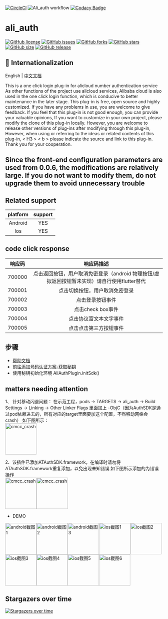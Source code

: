 [![CircleCI](https://circleci.com/gh/CodeGather/flutter_ali_auth/tree/master.svg?style=svg)](https://circleci.com/gh/CodeGather/flutter_ali_auth/tree/master)
![Ali_auth workflow](https://github.com/CodeGather/flutter_ali_auth/actions/workflows/actions_analysis.yml/badge.svg)
[![Codacy Badge](https://app.codacy.com/project/badge/Grade/8f5d7a0c1e5b4efebcd0502df53a61d0)](https://www.codacy.com/gh/CodeGather/flutter_ali_auth/dashboard?utm_source=github.com&amp;utm_medium=referral&amp;utm_content=CodeGather/flutter_ali_auth&amp;utm_campaign=Badge_Grade)

# ali_auth

[![GitHub license](https://img.shields.io/github/license/CodeGather/flutter_ali_auth?style=social)](https://github.com/CodeGather/flutter_ali_auth/blob/master/LICENSE)
[![GitHub issues](https://img.shields.io/github/issues/CodeGather/flutter_ali_auth?style=social)](https://github.com/CodeGather/flutter_ali_auth/issues)
[![GitHub forks](https://img.shields.io/github/forks/CodeGather/flutter_ali_auth?style=social)](https://github.com/CodeGather/flutter_ali_auth/network)
[![GitHub stars](https://img.shields.io/github/stars/CodeGather/flutter_ali_auth?style=social)](https://github.com/CodeGather/flutter_ali_auth/stargazers)
[![GitHub size](https://img.shields.io/github/repo-size/CodeGather/flutter_ali_auth?style=social)](https://github.com/CodeGather/flutter_ali_auth)
[![GitHub release](https://img.shields.io/github/v/release/CodeGather/flutter_ali_auth?style=social)](https://github.com/CodeGather/flutter_ali_auth/releases)

## :large_blue_circle: Internationalization

English | [中文文档](README_zh.md)

This is a one click login plug-in for alicloud number authentication service
As other functions of the project use alicloud services, Alibaba cloud is also used in the one click login function, which is conducive to better maintenance in the later stage.
This plug-in is free, open source and highly customized. If you have any problems in use, you are welcome to give feedback. If you feel that this plug-in is not good enough, you can provide your valuable opinions,
If you want to customize in your own project, please modify the clone of this plug-in locally. However, you are welcome to release other versions of plug-ins after modifying through this plug-in,
However, when using or referring to the ideas or related contents of this plug-in, < H3 > < b > please indicate the source and link to this plug-in. Thank you for your cooperation. </b></h3>

## Since the front-end configuration parameters are used from 0.0.6, the modifications are relatively large. If you do not want to modify them, do not upgrade them to avoid unnecessary trouble

## Related support

|    platform  | support  |
| :------:|:----:|
| Android  | YES |
| Ios      | YES |

## code click response

|    响应码  | 响应码描述  |
| :--------:|:----------:|
| 700000    | 点击返回按钮，⽤户取消免密登录（android 物理按钮/虚拟返回按钮暂未实现）请自行使用flutter替代 |
| 700001    | 点击切换按钮，⽤户取消免密登录 |
| 700002    | 点击登录按钮事件 |
| 700003    | 点击check box事件 |
| 700004    | 点击协议富⽂本⽂字事件 |
| 700005    | 点击点击第三方按钮事件 |

## 步骤

- [帮助文档](https://help.aliyun.com/product/75010.html)
- [前往添加号码认证方案-获取秘钥](https://dypns.console.aliyun.com/?spm=5176.12818093.favorites.ddypns.488716d0ttKe13#/)
- 使用秘钥初始化环境 AliAuthPlugin.initSdk()

## matters needing attention

1、 针对移动闪退问题：
在示范工程，pods -> TARGETS -> ali_auth -> Build Settings -> Linking -> Other Linker Flags 里面加上 -ObjC（因为AuthSDK是通过pod依赖进去的，所有对应的target里面要加这个配置，不然移动网络会crash）
如下图所示：  
<img src="https://raw.githubusercontent.com/CodeGather/flutter_ali_auth/master/screenshot/error_add.jpg" alt="cmcc_crash" width="100">

2、该插件已添加ATAuthSDK.framework，在编译时请勿将ATAuthSDK.framework重复添加，以免出现未知错误
如下图所示添加的为错误操作  
<img src="https://raw.githubusercontent.com/CodeGather/flutter_ali_auth/master/screenshot/error_add.jpg" alt="cmcc_crash" width="100"><img src="https://raw.githubusercontent.com/CodeGather/flutter_ali_auth/master/screenshot/error_add2.png" alt="cmcc_crash" width="100">
  
- DEMO
  
<img src="https://raw.githubusercontent.com/CodeGather/flutter_ali_auth/master/screenshot/WechatIMG7.jpeg" alt="android截图1" width="100"><img src="https://raw.githubusercontent.com/CodeGather/flutter_ali_auth/master/screenshot/WechatIMG6.jpeg" alt="android截图2" width="100"><img src="https://raw.githubusercontent.com/CodeGather/flutter_ali_auth/master/screenshot/WechatIMG5.jpeg" alt="android截图3" width="100"><img src="https://raw.githubusercontent.com/CodeGather/flutter_ali_auth/master/screenshot/IMG_4172.PNG" alt="ios截图1" width="100"><img src="https://raw.githubusercontent.com/CodeGather/flutter_ali_auth/master/screenshot/IMG_4173.PNG" alt="ios截图2" width="100"><img src="https://raw.githubusercontent.com/CodeGather/flutter_ali_auth/master/screenshot/IMG_4174.PNG" alt="ios截图3" width="100"><img src="https://raw.githubusercontent.com/CodeGather/flutter_ali_auth/master/screenshot/IMG_0456.PNG" alt="ios截图4" width="100"><img src="https://raw.githubusercontent.com/CodeGather/flutter_ali_auth/master/screenshot/IMG_0457.PNG" alt="ios截图5" width="100"><img src="https://raw.githubusercontent.com/CodeGather/flutter_ali_auth/master/screenshot/IMG_4228.PNG" alt="ios截图6" width="100">

## Stargazers over time

[![Stargazers over time](https://starchart.cc/CodeGather/flutter_ali_auth.svg)](https://starchart.cc/CodeGather/flutter_ali_auth)

